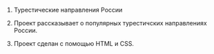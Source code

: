 1. Турестические направления России

2. Проект рассказывает о популярных турестичских направлениях России.

3. Проект сделан с помощью HTML и CSS.